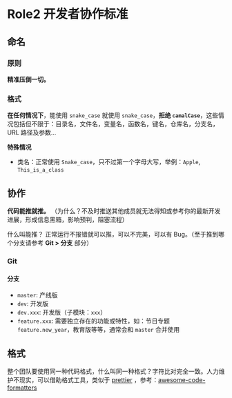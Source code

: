 # Role2 开发者协作标准

## 命名

### 原则

**精准压倒一切。**

### 格式

**在任何情况下**，能使用 `snake_case` 就使用 `snake_case`，**拒绝 `camalCase`**，这些情况包括但不限于：目录名，文件名，变量名，函数名，键名，仓库名，分支名，URL 路径及参数...

**特殊情况**

- 类名：正常使用 `Snake_case`，只不过第一个字母大写，举例：`Apple`, `This_is_a_class`

## 协作

**代码能推就推。** （为什么？不及时推送其他成员就无法得知或参考你的最新开发进展，形成信息黑箱，影响预判，阻塞流程）

什么叫能推？ 正常运行不报错就可以推，可以不完美，可以有 Bug。（至于推到哪个分支请参考 **Git > 分支** 部分）

### Git

#### 分支

- `master`: 产线版
- `dev`: 开发版
- `dev.xxx`: 开发版（子模块：`xxx`）
- `feature.xxx`: 需要独立存在的功能或特性，如：节日专题 `feature.new_year`，教育版等等，通常会和 `master` 合并使用

## 格式

整个团队要使用同一种代码格式，什么叫同一种格式？字符比对完全一致。人力维护不现实，可以借助格式工具，类似于 [prettier](https://github.com/prettier/prettier)
，参考：[awesome-code-formatters](https://github.com/rishirdua/awesome-code-formatters)
